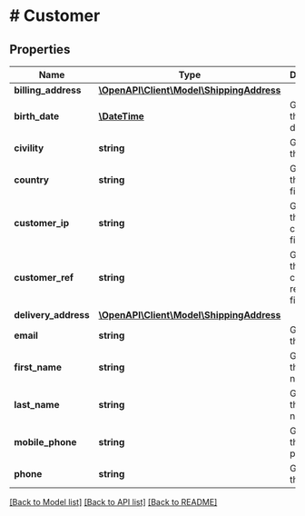 # # Customer

## Properties

Name | Type | Description | Notes
------------ | ------------- | ------------- | -------------
**billing_address** | [**\OpenAPI\Client\Model\ShippingAddress**](ShippingAddress.md) |  | [optional] 
**birth_date** | [**\DateTime**](\DateTime.md) | Gets or sets the birth date. | [optional] 
**civility** | **string** | Gets or sets the civility. | [optional] 
**country** | **string** | Gets or sets the country field. | [optional] 
**customer_ip** | **string** | Gets or sets the customer ip field. | [optional] 
**customer_ref** | **string** | Gets or sets the customer reference field. | [optional] 
**delivery_address** | [**\OpenAPI\Client\Model\ShippingAddress**](ShippingAddress.md) |  | [optional] 
**email** | **string** | Gets or sets the email. | [optional] 
**first_name** | **string** | Gets or sets the first name. | [optional] 
**last_name** | **string** | Gets or sets the last name. | [optional] 
**mobile_phone** | **string** | Gets or sets the mobile phone. | [optional] 
**phone** | **string** | Gets or sets the phone. | [optional] 

[[Back to Model list]](../../README.md#documentation-for-models) [[Back to API list]](../../README.md#documentation-for-api-endpoints) [[Back to README]](../../README.md)


